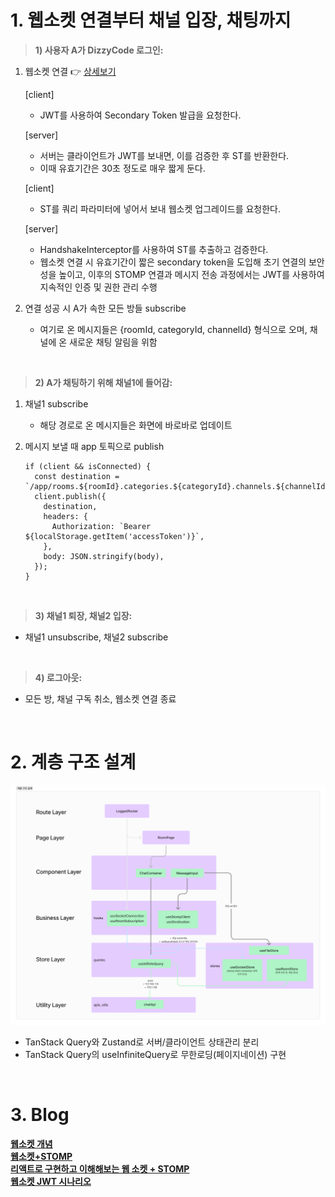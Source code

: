 # 1. 웹소켓 연결부터 채널 입장, 채팅까지

> **1) 사용자 A가 DizzyCode 로그인:** 

1. 웹소켓 연결 👉 [상세보기](https://hwanheejung.tistory.com/43)   
    
    [client]
    
    - JWT를 사용하여 Secondary Token 발급을 요청한다.
    
    [server]
    
    - 서버는 클라이언트가 JWT를 보내면, 이를 검증한 후 ST를 반환한다.
    - 이때 유효기간은 30초 정도로 매우 짧게 둔다.
    
    [client]
    
    - ST를 쿼리 파라미터에 넣어서 보내 웹소켓 업그레이드를 요청한다.
    
    [server]
    
    - HandshakeInterceptor를 사용하여 ST를 추출하고 검증한다.
    - 웹소켓 연결 시 유효기간이 짧은 secondary token을 도입해 초기 연결의 보안성을 높이고, 이후의 STOMP 연결과 메시지 전송 과정에서는 JWT를 사용하여 지속적인 인증 및 권한 관리 수행

2. 연결 성공 시 A가 속한 모든 방들 subscribe
    - 여기로 온 메시지들은 {roomId, categoryId, channelId} 형식으로 오며, 채널에 온 새로운 채팅 알림을 위함 


<br>

> **2) A가 채팅하기 위해 채널1에 들어감:** 

1. 채널1 subscribe 
    - 해당 경로로 온 메시지들은 화면에 바로바로 업데이트
      
2. 메시지 보낼 때 app 토픽으로 publish  
    
    ```tsx
    if (client && isConnected) {
      const destination = `/app/rooms.${roomId}.categories.${categoryId}.channels.${channelId}`;
      client.publish({
        destination,
        headers: {
          Authorization: `Bearer ${localStorage.getItem('accessToken')}`,
        },
        body: JSON.stringify(body),
      });
    }
    ```
    
<br>

> **3) 채널1 퇴장, 채널2 입장:**

- 채널1 unsubscribe, 채널2 subscribe

<br>

> **4) 로그아웃:** 

- 모든 방, 채널 구독 취소, 웹소켓 연결 종료


<br>

# 2. 계층 구조 설계 

![LayerStructure](../images/LayerStructureDesign.png)

- TanStack Query와 Zustand로 서버/클라이언트 상태관리 분리 
- TanStack Query의 useInfiniteQuery로 무한로딩(페이지네이션) 구현


<br> 

# 3. Blog

[**웹소켓 개념**](https://hwanheejung.tistory.com/39)   
[**웹소켓+STOMP**](https://hwanheejung.tistory.com/42)   
[**리액트로 구현하고 이해해보는 웹 소켓 + STOMP**](https://velog.io/@mikio/websocket-stomp)   
[**웹소켓 JWT 시나리오**](https://hwanheejung.tistory.com/43)   




<!---
# 0. 공통 핵심 기능 (DM, Channel)

DM과 Channel에 공통적으로 사용되는 핵심 기능으로는 메시지 입력 및 파일 첨부 기능, 무한 스크롤 채팅 로딩, 실시간 메시지 업데이트 등이 있습니다. 

<details>

## 0.1. 메시지 입력 및 파일 첨부 기능

### 0.1.1. 메시지 입력

- `MessageInput`: 사용자가 텍스트 메시지를 입력하고, 파일을 첨부할 수 있는 입력 필드 컴포넌트입니다.
- 사용자는 `Input` 컴포넌트를 사용하여 `Enter` 키를 누르거나 전송 버튼을 클릭하여 메시지를 전송할 수 있습니다.

### 0.1.2. 파일 첨부 기능

- `useDropzone`을 사용하여 드래그 앤 드롭 인터페이스를 제공, 파일을 쉽게 첨부할 수 있습니다.
- 첨부된 파일은 `FilePreview` 컴포넌트를 통해 미리 보고, 제거할 수 있습니다.

## 0.2. 무한 스크롤 채팅 로딩

### 0.2.1. 과거 메시지 목록 불러오기

- `DmContainer` , `ChatContainer` 에서 메시지 목록을 보여주고, 무한 스크롤을 통해 과거의 메시지를 불러옵니다.

### 0.2.2. 무한 쿼리 기능

- `useInfiniteQuery`: `react-query`의 무한 쿼리 기능을 사용하여 페이지네이션된 메시지 데이터를 관리합니다.
- `useRef` 및 `useCallback`: 스크롤 이벤트를 관리합니다.

## 0.3. 실시간 메시지 업데이트

- `DMSection`, `ChatSection` 으로 실시간으로 메시지를 받고 업데이트하는 전체 DM 섹션, Chat 섹션을 포함합니다.
- `useSocketStore` 및 `useStompClient`: WebSocket 연결을 관리하고 STOMP 프로토콜을 사용하여 실시간 메시지 구독 및 발행을 합니다.
- `subscribe` 및 `unsubscribe`: 특정 토픽을 구독하고 구독 해제를 관리합니다.

</details>

# 1. Flow Chart

![DmChart.png](../images/DmChart.png)

# 2. GIF

# 3. DM 핵심 기능

DM의 핵심적인 기능에는 DM방 생성, DM방 목록 조회, 친구 초대 기능, 방 멤버 제거, DM 방 삭제 기능이 있습니다. 

<details>

## 3.1. DM 방 생성

- `createDmRoomApi`를 호출하여 서버에 새 방을 생성합니다.
- 성공 시, 생성된 방의 ID로 현재 DM 방의 ID를 설정하고, 방 목록 쿼리를 무효화하여 최신 목록을 반영합니다.
- 사용자를 새로 생성된 방의 채팅 화면으로 리디렉션합니다.

## 3.2. DM 방 목록 조회

- `getDmRooms` 함수를 호출하여 서버에서 DM 방 목록을 가져옵니다.
- `react-query`의 `useQuery`를 사용하여 데이터 캐싱, 로딩 상태 관리, 에러 핸들링을 자동으로 처리합니다.

## 3.3 DM 방 상세 조회

- 주어진 방 ID를 사용하여 `fetchDmRoomDetailsApi`를 호출합니다.
- 방 정보가 변경될 수 있으므로, 해당 쿼리 키를 기반으로 쿼리 결과를 캐시합니다.

## 3.4. 방 멤버 추가

- `addMemberMutation` 을 통해 특정 DM 방에 새로운 멤버를 추가합니다.
- `addMemberToRoomApi`를 호출하여 서버에 멤버 추가를 요청합니다.

## 3.5. DM 방 탈퇴

- `deleteRoomMutation` 을 통해 DM 방을 탈퇴합니다.
- `deleteRoomApi` 를 호출하여 서버에 유저의 방 제거를 요청합니다.

</details>

# 4. Channel 핵심 기능

-->


